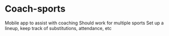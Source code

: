 # Coach-sports
Mobile app to assist with coaching
Should work for multiple sports
Set up a lineup, keep track of substitutions, attendance, etc
